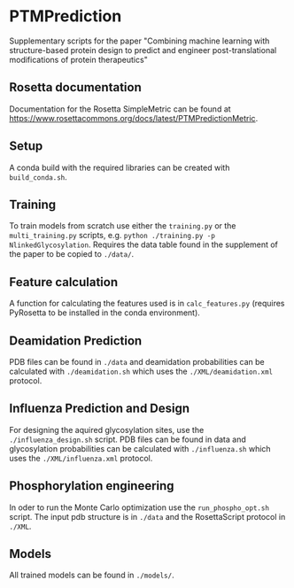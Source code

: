 # PTMPrediction
Supplementary scripts for the paper "Combining machine learning with structure-based protein design to predict and engineer post-translational modifications of protein therapeutics"
## Rosetta documentation
Documentation for the Rosetta SimpleMetric can be found at https://www.rosettacommons.org/docs/latest/PTMPredictionMetric.
## Setup
A conda build with the required libraries can be created with `build_conda.sh`.
## Training
To train models from scratch use either the `training.py` or the `multi_training.py` scripts, e.g. `python ./training.py -p NlinkedGlycosylation`.
Requires the data table found in the supplement of the paper to be copied to `./data/`.
## Feature calculation
A function for calculating the features used is in `calc_features.py` (requires PyRosetta to be installed in the conda environment).
## Deamidation Prediction
PDB files can be found in `./data` and deamidation probabilities can be calculated with `./deamidation.sh` which uses the `./XML/deamidation.xml` protocol.
## Influenza Prediction and Design
For designing the aquired glycosylation sites, use the `./influenza_design.sh` script. PDB files can be found in data and glycosylation probabilities can be calculated with `./influenza.sh` which uses the `./XML/influenza.xml` protocol.
## Phosphorylation engineering
In oder to run the Monte Carlo optimization use the `run_phospho_opt.sh` script. The input pdb structure is in `./data` and the RosettaScript protocol in `./XML`.
## Models
All trained models can be found in `./models/`.
